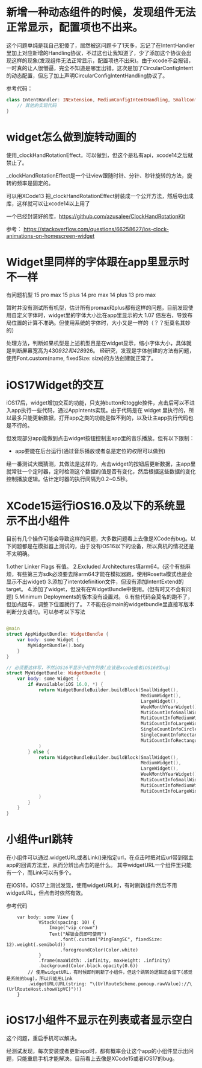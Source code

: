 # 新增一种动态组件的时候，发现组件无法正常显示，配置项也不出来。

这个问题单纯是我自己犯傻了，居然被这问题卡了1天多，忘记了在IntentHandler里加上对应新增的Handling协议，不过这也让我知道了，少了添加这个协议会出现这样的现象(发现组件无法正常显示，配置项也不出来)。由于xcode不会报错，一时真的让人很懵逼，完全不知道是哪里出错。这次是加了CircularConfigIntent的动态配置，但忘了加上声明CircularConfigIntentHandling协议了。

参考代码：

```swift
class IntentHandler: INExtension, MediumConfigIntentHandling, SmallConfigIntentHandling, LargeConfigIntentHandling, CircularConfigIntentHandling {
    // 其他的实现代码
}
```

# widget怎么做到旋转动画的

使用_clockHandRotationEffect，可以做到，但这个是私有api，xcode14之后就禁止了。

_clockHandRotationEffect是一个让view跟随时针、分针、秒针旋转的方法，旋转的频率是固定的。

可以用XCode13 把_clockHandRotationEffect封装成一个公开方法，然后导出成库，这样就可以让xcode14以上用了

一个已经封装好的库，https://github.com/azusalee/ClockHandRotationKit

参考：
https://stackoverflow.com/questions/66258627/ios-clock-animations-on-homescreen-widget

# Widget里同样的字体跟在app里显示时不一样

有问题机型
15 pro max
15 plus
14 pro max
14 plus
13 pro max

暂时并没有测试所有机型，估计所有promax和plus都有这样的问题，目前发现使用自定义字体时，widget里的字体大小比在app里显示的大 1.07 倍左右，导致布局位置的计算不准确。但使用系统的字体时，大小又是一样的（？？挺莫名其妙的）

处理方法，判断如果机型是上述机型且是在widget显示，缩小字体大小，具体就是判断屏幕宽高为430*932和428*926。
经研究，发现是字体创建的方法有问题，使用Font.custom(name, fixedSize: size)的方法创建就正常了。

# iOS17Widget的交互

iOS17后，widget增加交互的功能，只支持button和toggle控件，点击后可以不进入app执行一些代码，通过AppIntents实现。由于代码是在 widget 里执行的，所以最多只能更新数据，打开app之类的功能是做不到的，以及让主app执行代码也是不行的。

但发现部分app能做到点击widget按钮控制主app里的音乐播放。但有以下限制：

- app要能在后台运行(通过音乐播放或者总是定位的权限可以做到)

经一番测试大概猜测，其做法是这样的，点击widget的按钮后更新数据，主app里就常驻一个定时器，定时检测这个数据的值是否有变化，然后根据这些数据的变化控制播放逻辑。估计定时器的执行间隔为0.2~0.5秒。

# XCode15运行iOS16.0及以下的系统显示不出小组件

目前有几个操作可能会导致这样的问题，大多数问题看上去像是XCode有bug。以下问题都是在模拟器上测试的，由于没有iOS16以下的设备，所以真机的情况还是不太明确。

1.other Linker Flags 有值。
2.Excluded Architectures填arm64。(这个有些麻烦，有些第三方sdk必须要去除arm64才能在模拟器跑，使用Rosetta模式也是会显示不出widget)
3.添加了intentdefinition文件，但没有添加IntentExtend的target。
4.添加了widget，但没有在WidgetBundle中使用。(但有时又不会有问题)
5.Minimum Deployments的版本没有设置对。
6.有些代码会莫名的跑不了，但加点回车，调整下位置就行了。
7.不能在@main的widgetbundle里直接写版本判断分支语句。可以参考以下写法

```swift

@main
struct AppWidgetBundle: WidgetBundle {
    var body: some Widget {
        MyWidgetBundle().body
    }
}

// 必须要这样写，不然iOS16不显示小组件列表(应该是xcode或者iOS16的bug)
struct MyWidgetBundle: WidgetBundle {
    var body: some Widget {
        if #available(iOS 16.0, *) {
            return WidgetBundleBuilder.buildBlock(SmallWidget(),
                                                  MediumWidget(),
                                                  LargeWidget(),
                                                  WeekMonthYearWidget(),
                                                  MutiCountInfoSmallWidget(),
                                                  MutiCountInfoMediumWidget(),
                                                  MutiCountInfoLargeWidget(),
                                                  SingleCountInfoCircleWidget(),
                                                  SingleCountInfoRectangularWidget(),
                                                  MutiCountInfoRectangularWidget()
            )
        } else {
            return WidgetBundleBuilder.buildBlock(SmallWidget(),
                                                  MediumWidget(),
                                                  LargeWidget(),
                                                  WeekMonthYearWidget(),
                                                  MutiCountInfoSmallWidget(),
                                                  MutiCountInfoMediumWidget(),
                                                  MutiCountInfoLargeWidget()
            )
        }
    }
}
```

# 小组件url跳转

在小组件可以通过.widgetURL或者Link()来指定url，在点击时把对应url带到宿主app的回调方法里，从而分辨出点击的是什么。
其中widgetURL一个组件里只能有一个，而Link可以有多个。

在iOS16，iOS17上测试发现，使用widgetURL时，有时刷新组件然后不用widgetURL，但点击时依然有效。

参考代码

```
    var body: some View {
            VStack(spacing: 10) {
                Image("vip_crown")
                Text("解锁会员即可使用")
                    .font(.custom("PingFangSC", fixedSize: 12).weight(.semibold))
                    .foregroundColor(Color.white)
            }
            .frame(maxWidth: .infinity, maxHeight: .infinity)
            .background(Color.black.opacity(0.6))
        // 使用widgetURL，有时候即时刷新了小组件，但这个跳转的逻辑还会留下(感觉是系统的bug)，所以只能用Link
        .widgetURL(URL(string: "\(UrlRouteScheme.pomoup.rawValue)://\(UrlRouteHost.showVipVC)")!)
    }
```

# iOS17小组件不显示在列表或者显示空白

这个问题，重启手机可以解决。

经测试发现，每次安装或者更新app时，都有概率会让这个app的小组件显示出问题，只能重启手机才能解决。目前看上去像是XCode15或者iOS17的bug。
